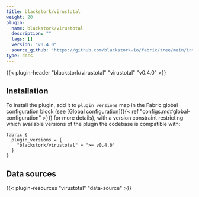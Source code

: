 ```yaml
---
title: blackstork/virustotal
weight: 20
plugin:
  name: blackstork/virustotal
  description: ""
  tags: []
  version: "v0.4.0"
  source_github: "https://github.com/blackstork-io/fabric/tree/main/internal/virustotal/"
type: docs
---
```


{{< plugin-header "blackstork/virustotal" "virustotal" "v0.4.0" >}}

## Installation

To install the plugin, add it to `plugin_versions` map in the Fabric global configuration block (see [Global configuration]({{< ref "configs.md#global-configuration" >}}) for more details), with a version constraint restricting which available versions of the plugin the codebase is compatible with:

```hcl
fabric {
  plugin_versions = {
    "blackstork/virustotal" = ">= v0.4.0"
  }
}
```


## Data sources

{{< plugin-resources "virustotal" "data-source" >}}
